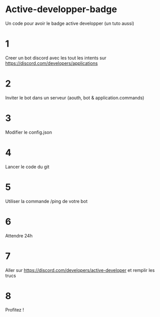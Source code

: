 # Active-developper-badge
Un code pour avoir le badge active developper (un tuto aussi)

# 1
Creer un bot discord avec les tout les intents sur https://discord.com/developers/applications

# 2
Inviter le bot dans un serveur (aouth, bot & application.commands)

# 3
Modifier le config.json

# 4
Lancer le code du git

# 5
Utiliser la commande /ping de votre bot

# 6
Attendre 24h

# 7
Aller sur https://discord.com/developers/active-developer et remplir les trucs

# 8
Profitez !
